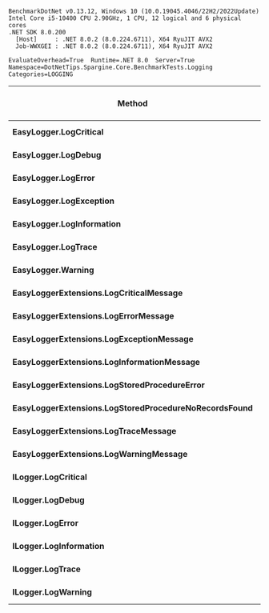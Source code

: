 ```

BenchmarkDotNet v0.13.12, Windows 10 (10.0.19045.4046/22H2/2022Update)
Intel Core i5-10400 CPU 2.90GHz, 1 CPU, 12 logical and 6 physical cores
.NET SDK 8.0.200
  [Host]     : .NET 8.0.2 (8.0.224.6711), X64 RyuJIT AVX2
  Job-WWXGEI : .NET 8.0.2 (8.0.224.6711), X64 RyuJIT AVX2

EvaluateOverhead=True  Runtime=.NET 8.0  Server=True  
Namespace=DotNetTips.Spargine.Core.BenchmarkTests.Logging  Categories=LOGGING  

```
| Method                                                | Mean      | Error     | StdDev    | StdErr    | Median    | Min       | Q1        | Q3        | Max       | Op/s          | CI99.9% Margin | Iterations | Kurtosis | MValue | Skewness | Rank | LogicalGroup | Baseline | Exceptions | Code Size | Completed Work Items | Lock Contentions | Allocated |
|------------------------------------------------------ |----------:|----------:|----------:|----------:|----------:|----------:|----------:|----------:|----------:|--------------:|---------------:|-----------:|---------:|-------:|---------:|-----:|------------- |--------- |-----------:|----------:|---------------------:|-----------------:|----------:|
| **EasyLogger.LogCritical**                                |  **4.125 ns** | **0.1140 ns** | **0.1967 ns** | **0.0319 ns** |  **4.222 ns** |  **3.733 ns** |  **4.156 ns** |  **4.233 ns** |  **4.270 ns** | **242,440,046.6** |      **0.1140 ns** |      **38.00** |    **2.844** |  **2.000** |  **-1.3274** |    **3** | *****            | **No**       |          **-** |     **193 B** |                    **-** |                **-** |         **-** |
| **EasyLogger.LogDebug**                                   |  **3.501 ns** | **0.0239 ns** | **0.0212 ns** | **0.0057 ns** |  **3.501 ns** |  **3.457 ns** |  **3.488 ns** |  **3.510 ns** |  **3.543 ns** | **285,650,658.1** |      **0.0239 ns** |      **14.00** |    **2.793** |  **2.000** |  **-0.0274** |    **1** | *****            | **No**       |          **-** |     **178 B** |                    **-** |                **-** |         **-** |
| **EasyLogger.LogError**                                   |  **3.498 ns** | **0.0303 ns** | **0.0237 ns** | **0.0068 ns** |  **3.496 ns** |  **3.459 ns** |  **3.489 ns** |  **3.512 ns** |  **3.550 ns** | **285,873,034.5** |      **0.0303 ns** |      **12.00** |    **2.768** |  **2.000** |   **0.3843** |    **1** | *****            | **No**       |          **-** |     **178 B** |                    **-** |                **-** |         **-** |
| **EasyLogger.LogException**                               |  **3.747 ns** | **0.0078 ns** | **0.0065 ns** | **0.0018 ns** |  **3.744 ns** |  **3.738 ns** |  **3.743 ns** |  **3.749 ns** |  **3.761 ns** | **266,913,061.9** |      **0.0078 ns** |      **13.00** |    **2.827** |  **2.000** |   **0.9023** |    **2** | *****            | **No**       |          **-** |     **193 B** |                    **-** |                **-** |         **-** |
| **EasyLogger.LogInformation**                             |  **3.495 ns** | **0.0130 ns** | **0.0122 ns** | **0.0031 ns** |  **3.497 ns** |  **3.475 ns** |  **3.487 ns** |  **3.501 ns** |  **3.520 ns** | **286,117,888.7** |      **0.0130 ns** |      **15.00** |    **2.259** |  **2.000** |   **0.2395** |    **1** | *****            | **No**       |          **-** |     **178 B** |                    **-** |                **-** |         **-** |
| **EasyLogger.LogTrace**                                   |  **4.194 ns** | **0.1072 ns** | **0.0950 ns** | **0.0254 ns** |  **4.168 ns** |  **4.085 ns** |  **4.131 ns** |  **4.247 ns** |  **4.379 ns** | **238,438,599.4** |      **0.1072 ns** |      **14.00** |    **1.988** |  **2.222** |   **0.6669** |    **3** | *****            | **No**       |          **-** |     **175 B** |                    **-** |                **-** |         **-** |
| **EasyLogger.Warning**                                    |  **3.575 ns** | **0.0919 ns** | **0.0860 ns** | **0.0222 ns** |  **3.529 ns** |  **3.504 ns** |  **3.514 ns** |  **3.626 ns** |  **3.752 ns** | **279,700,012.2** |      **0.0919 ns** |      **15.00** |    **2.163** |  **2.727** |   **0.9299** |    **1** | *****            | **No**       |          **-** |     **178 B** |                    **-** |                **-** |         **-** |
| **EasyLoggerExtensions.LogCriticalMessage**               |  **5.200 ns** | **0.0395 ns** | **0.0330 ns** | **0.0092 ns** |  **5.201 ns** |  **5.117 ns** |  **5.187 ns** |  **5.219 ns** |  **5.261 ns** | **192,310,626.1** |      **0.0395 ns** |      **13.00** |    **4.080** |  **2.000** |  **-0.7285** |    **6** | *****            | **No**       |          **-** |     **384 B** |                    **-** |                **-** |         **-** |
| **EasyLoggerExtensions.LogErrorMessage**                  |  **4.776 ns** | **0.0524 ns** | **0.0465 ns** | **0.0124 ns** |  **4.789 ns** |  **4.645 ns** |  **4.776 ns** |  **4.806 ns** |  **4.815 ns** | **209,361,845.8** |      **0.0524 ns** |      **14.00** |    **4.923** |  **2.000** |  **-1.6616** |    **5** | *****            | **No**       |          **-** |     **368 B** |                    **-** |                **-** |         **-** |
| **EasyLoggerExtensions.LogExceptionMessage**              |  **4.602 ns** | **0.1221 ns** | **0.1865 ns** | **0.0335 ns** |  **4.459 ns** |  **4.431 ns** |  **4.448 ns** |  **4.813 ns** |  **4.854 ns** | **217,288,817.1** |      **0.1221 ns** |      **31.00** |    **1.102** |  **3.444** |   **0.3425** |    **5** | *****            | **No**       |          **-** |     **368 B** |                    **-** |                **-** |         **-** |
| **EasyLoggerExtensions.LogInformationMessage**            |  **4.437 ns** | **0.0390 ns** | **0.0346 ns** | **0.0092 ns** |  **4.447 ns** |  **4.345 ns** |  **4.436 ns** |  **4.455 ns** |  **4.474 ns** | **225,352,657.3** |      **0.0390 ns** |      **14.00** |    **4.290** |  **2.000** |  **-1.5140** |    **4** | *****            | **No**       |          **-** |     **368 B** |                    **-** |                **-** |         **-** |
| **EasyLoggerExtensions.LogStoredProcedureError**          |  **4.844 ns** | **0.0367 ns** | **0.0344 ns** | **0.0089 ns** |  **4.854 ns** |  **4.768 ns** |  **4.838 ns** |  **4.867 ns** |  **4.881 ns** | **206,427,121.3** |      **0.0367 ns** |      **15.00** |    **3.256** |  **2.000** |  **-1.1814** |    **5** | *****            | **No**       |          **-** |     **384 B** |                    **-** |                **-** |         **-** |
| **EasyLoggerExtensions.LogStoredProcedureNoRecordsFound** |  **4.520 ns** | **0.0207 ns** | **0.0204 ns** | **0.0051 ns** |  **4.520 ns** |  **4.481 ns** |  **4.513 ns** |  **4.528 ns** |  **4.571 ns** | **221,216,149.9** |      **0.0207 ns** |      **16.00** |    **3.522** |  **2.000** |   **0.4640** |    **5** | *****            | **No**       |          **-** |     **368 B** |                    **-** |                **-** |         **-** |
| **EasyLoggerExtensions.LogTraceMessage**                  |  **4.948 ns** | **0.1293 ns** | **0.2428 ns** | **0.0366 ns** |  **4.940 ns** |  **4.445 ns** |  **4.793 ns** |  **5.169 ns** |  **5.322 ns** | **202,113,640.0** |      **0.1293 ns** |      **44.00** |    **1.963** |  **3.200** |  **-0.2789** |    **5** | *****            | **No**       |          **-** |     **362 B** |                    **-** |                **-** |         **-** |
| **EasyLoggerExtensions.LogWarningMessage**                |  **4.448 ns** | **0.0317 ns** | **0.0265 ns** | **0.0073 ns** |  **4.453 ns** |  **4.375 ns** |  **4.443 ns** |  **4.456 ns** |  **4.490 ns** | **224,804,647.2** |      **0.0317 ns** |      **13.00** |    **5.190** |  **2.000** |  **-1.2368** |    **4** | *****            | **No**       |          **-** |     **368 B** |                    **-** |                **-** |         **-** |
| **ILogger.LogCritical**                                   | **21.232 ns** | **0.0965 ns** | **0.0753 ns** | **0.0217 ns** | **21.249 ns** | **21.047 ns** | **21.196 ns** | **21.282 ns** | **21.327 ns** |  **47,098,356.4** |      **0.0965 ns** |      **12.00** |    **3.420** |  **2.000** |  **-0.9827** |    **7** | *****            | **No**       |          **-** |     **310 B** |                    **-** |                **-** |         **-** |
| **ILogger.LogDebug**                                      | **21.619 ns** | **0.1344 ns** | **0.1191 ns** | **0.0318 ns** | **21.656 ns** | **21.254 ns** | **21.632 ns** | **21.681 ns** | **21.703 ns** |  **46,255,594.4** |      **0.1344 ns** |      **14.00** |    **6.508** |  **2.000** |  **-2.1051** |    **7** | *****            | **No**       |          **-** |     **310 B** |                    **-** |                **-** |         **-** |
| **ILogger.LogError**                                      | **21.594 ns** | **0.3806 ns** | **0.3374 ns** | **0.0902 ns** | **21.424 ns** | **21.342 ns** | **21.393 ns** | **21.700 ns** | **22.316 ns** |  **46,308,925.6** |      **0.3806 ns** |      **14.00** |    **2.746** |  **2.000** |   **1.1797** |    **7** | *****            | **No**       |          **-** |     **310 B** |                    **-** |                **-** |         **-** |
| **ILogger.LogInformation**                                | **21.311 ns** | **0.1331 ns** | **0.1245 ns** | **0.0321 ns** | **21.341 ns** | **20.990 ns** | **21.303 ns** | **21.393 ns** | **21.439 ns** |  **46,923,339.3** |      **0.1331 ns** |      **15.00** |    **3.974** |  **2.000** |  **-1.4294** |    **7** | *****            | **No**       |          **-** |     **310 B** |                    **-** |                **-** |         **-** |
| **ILogger.LogTrace**                                      | **21.350 ns** | **0.1290 ns** | **0.1144 ns** | **0.0306 ns** | **21.362 ns** | **21.013 ns** | **21.336 ns** | **21.387 ns** | **21.504 ns** |  **46,838,868.1** |      **0.1290 ns** |      **14.00** |    **5.771** |  **2.000** |  **-1.5304** |    **7** | *****            | **No**       |          **-** |     **307 B** |                    **-** |                **-** |         **-** |
| **ILogger.LogWarning**                                    | **21.389 ns** | **0.0379 ns** | **0.0336 ns** | **0.0090 ns** | **21.397 ns** | **21.339 ns** | **21.356 ns** | **21.409 ns** | **21.441 ns** |  **46,753,109.7** |      **0.0379 ns** |      **14.00** |    **1.526** |  **2.000** |  **-0.1564** |    **7** | *****            | **No**       |          **-** |     **310 B** |                    **-** |                **-** |         **-** |
